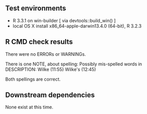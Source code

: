 
## Test environments
* R 3.3.1 on win-builder [ via devtools::build_win() ]
* local OS X install x86_64-apple-darwin13.4.0 (64-bit), R 3.2.3

## R CMD check results
There were no ERRORs or WARNINGs.

There is one NOTE, about spelling:
Possibly mis-spelled words in DESCRIPTION:
  Wilke (11:55)
  Wilke's (12:45)

Both spellings are correct.

## Downstream dependencies
None exist at this time.
